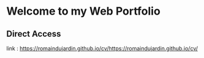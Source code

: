 # Welcome to my Web Portfolio
## Direct Access
link : https://romaindujardin.github.io/cv/https://romaindujardin.github.io/cv/
